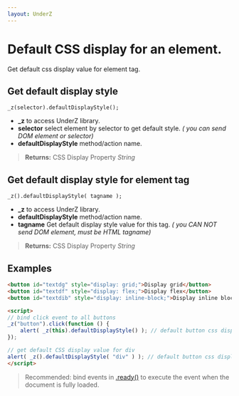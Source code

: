 ```yaml
---
layout: UnderZ
---
```

# Default CSS display for an element.
Get default css display value for element tag.


## Get default display style
`_z(selector).defaultDisplayStyle();`

* **_z** to access UnderZ library.
* **selector** select element by selector to get default style. _( you can send DOM element or selector)_
* **defaultDisplayStyle** method/action name.

> **Returns:** CSS Display Property _String_


## Get default display style for element tag
`_z().defaultDisplayStyle( tagname );`

* **_z** to access UnderZ library.
* **defaultDisplayStyle** method/action name.
* **tagname** Get default display style value for this tag. _( you CAN NOT send DOM element, must be HTML tagname)_

> **Returns:** CSS Display Property _String_


## Examples

```html
<button id="textdg" style="display: grid;">Display grid</button>
<button id="textdf" style="display: flex;">Display flex</button>
<button id="textdib" style="display: inline-block;">Display inline block</button>

<script>
// bind click event to all buttons
_z("button").click(function () { 
	alert( _z(this).defaultDisplayStyle() ); // default button css display is: inline-block
});

// get default CSS display value for div
alert( _z().defaultDisplayStyle( "div" ) ); // default button css display is: block
</script>

```

> Recommended: bind events in [.ready()](https://github.com/hlaCk/UnderZ/wiki/.ready()) to execute the event when the document is fully loaded.
